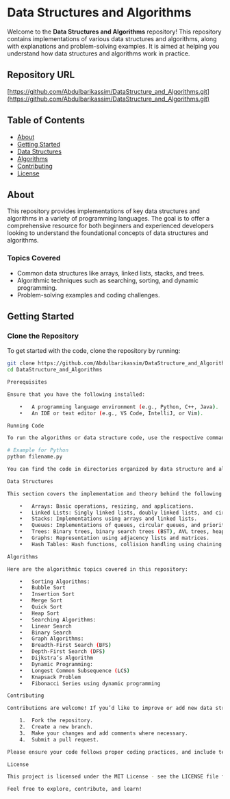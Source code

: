 

# Data Structures and Algorithms

Welcome to the **Data Structures and Algorithms** repository! This repository contains implementations of various data structures and algorithms, along with explanations and problem-solving examples. It is aimed at helping you understand how data structures and algorithms work in practice.

## Repository URL

[https://github.com/Abdulbarikassim/DataStructure_and_Algorithms.git](https://github.com/Abdulbarikassim/DataStructure_and_Algorithms.git)

## Table of Contents

- [About](#about)
- [Getting Started](#getting-started)
- [Data Structures](#data-structures)
- [Algorithms](#algorithms)
- [Contributing](#contributing)
- [License](#license)

## About

This repository provides implementations of key data structures and algorithms in a variety of programming languages. The goal is to offer a comprehensive resource for both beginners and experienced developers looking to understand the foundational concepts of data structures and algorithms.

### Topics Covered

- Common data structures like arrays, linked lists, stacks, and trees.
- Algorithmic techniques such as searching, sorting, and dynamic programming.
- Problem-solving examples and coding challenges.

## Getting Started

### Clone the Repository

To get started with the code, clone the repository by running:

```bash
git clone https://github.com/Abdulbarikassim/DataStructure_and_Algorithms.git
cd DataStructure_and_Algorithms

Prerequisites

Ensure that you have the following installed:

	•	A programming language environment (e.g., Python, C++, Java).
	•	An IDE or text editor (e.g., VS Code, IntelliJ, or Vim).

Running Code

To run the algorithms or data structure code, use the respective commands based on the language:

# Example for Python
python filename.py

You can find the code in directories organized by data structure and algorithm type.

Data Structures

This section covers the implementation and theory behind the following data structures:

	•	Arrays: Basic operations, resizing, and applications.
	•	Linked Lists: Singly linked lists, doubly linked lists, and circular linked lists.
	•	Stacks: Implementations using arrays and linked lists.
	•	Queues: Implementations of queues, circular queues, and priority queues.
	•	Trees: Binary trees, binary search trees (BST), AVL trees, heaps.
	•	Graphs: Representation using adjacency lists and matrices.
	•	Hash Tables: Hash functions, collision handling using chaining and open addressing.

Algorithms

Here are the algorithmic topics covered in this repository:

	•	Sorting Algorithms:
	•	Bubble Sort
	•	Insertion Sort
	•	Merge Sort
	•	Quick Sort
	•	Heap Sort
	•	Searching Algorithms:
	•	Linear Search
	•	Binary Search
	•	Graph Algorithms:
	•	Breadth-First Search (BFS)
	•	Depth-First Search (DFS)
	•	Dijkstra’s Algorithm
	•	Dynamic Programming:
	•	Longest Common Subsequence (LCS)
	•	Knapsack Problem
	•	Fibonacci Series using dynamic programming

Contributing

Contributions are welcome! If you’d like to improve or add new data structures or algorithms:

	1.	Fork the repository.
	2.	Create a new branch.
	3.	Make your changes and add comments where necessary.
	4.	Submit a pull request.

Please ensure your code follows proper coding practices, and include tests for new features.

License

This project is licensed under the MIT License - see the LICENSE file for details.

Feel free to explore, contribute, and learn!
